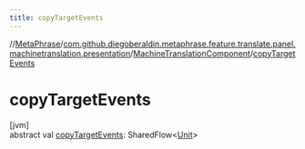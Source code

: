 ```yaml
---
title: copyTargetEvents
---
```

//[MetaPhrase](../../../index.html)/[com.github.diegoberaldin.metaphrase.feature.translate.panel.machinetranslation.presentation](../index.html)/[MachineTranslationComponent](index.html)/[copyTargetEvents](copy-target-events.html)



# copyTargetEvents



[jvm]\
abstract val [copyTargetEvents](copy-target-events.html): SharedFlow&lt;[Unit](https://kotlinlang.org/api/latest/jvm/stdlib/kotlin/-unit/index.html)&gt;




